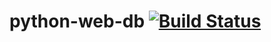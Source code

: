 # python-web-db [![Build Status](http://54.89.225.62/buildStatus/icon?job=pythonwebapp)](http://54.89.225.62/job/pythonwebapp/)
